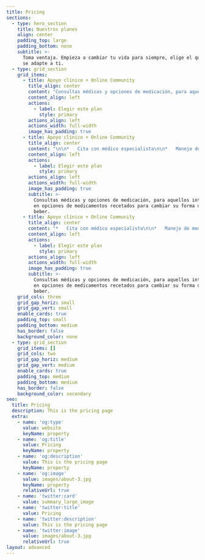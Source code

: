 ```yaml
---
title: Pricing
sections:
  - type: hero_section
    title: Nuestros planes
    align: center
    padding_top: large
    padding_bottom: none
    subtitle: >-
      Toma ventaja. Empieza a cambiar tu vida para siempre, elige el que mejor
      se adapte a ti.
  - type: grid_section
    grid_items:
      - title: Apoyo clínico + Online Community
        title_align: center
        content: "Consultas médicas y opciones de medicación, para aquellos interesados ​​en opciones de medicamentos recetados para cambiar su forma de beber.\n\n*   Cita con médico especialista\n\n*   Manejo de medicamentos\n\n*   Acceso a Wake University\n\n*   Introducción a mindfulness\n\n    Pago mensual: $2,000 mxn\_\n"
        content_align: left
        actions:
          - label: Elegir este plan
            style: primary
        actions_align: left
        actions_width: full-width
        image_has_padding: true
      - title: Apoyo clínico + Online Community
        title_align: center
        content: "\n\n*   Cita con médico especialista\n\n*   Manejo de medicamentos\n\n*   Acceso a Wake University\n\n*   Introducción a mindfulness\n\nPago mensual: $2,000 mxn\_\n"
        content_align: left
        actions:
          - label: Elegir este plan
            style: primary
        actions_align: left
        actions_width: full-width
        image_has_padding: true
        subtitle: >-
          Consultas médicas y opciones de medicación, para aquellos interesados
          ​​en opciones de medicamentos recetados para cambiar su forma de
          beber.
      - title: Apoyo clínico + Online Community
        title_align: center
        content: "*   Cita con médico especialista\n\n*   Manejo de medicamentos\n\n*   Acceso a Wake University\n\n*   Introducción a mindfulness\n\nPago mensual: $2,000 mxn\_\n"
        content_align: left
        actions:
          - label: Elegir este plan
            style: primary
        actions_align: left
        actions_width: full-width
        image_has_padding: true
        subtitle: >-
          Consultas médicas y opciones de medicación, para aquellos interesados
          ​​en opciones de medicamentos recetados para cambiar su forma de
          beber.
    grid_cols: three
    grid_gap_horiz: small
    grid_gap_vert: small
    enable_cards: true
    padding_top: small
    padding_bottom: medium
    has_border: false
    background_color: none
  - type: grid_section
    grid_items: []
    grid_cols: two
    grid_gap_horiz: medium
    grid_gap_vert: medium
    enable_cards: true
    padding_top: medium
    padding_bottom: medium
    has_border: false
    background_color: secondary
seo:
  title: Pricing
  description: This is the pricing page
  extra:
    - name: 'og:type'
      value: website
      keyName: property
    - name: 'og:title'
      value: Pricing
      keyName: property
    - name: 'og:description'
      value: This is the pricing page
      keyName: property
    - name: 'og:image'
      value: images/about-3.jpg
      keyName: property
      relativeUrl: true
    - name: 'twitter:card'
      value: summary_large_image
    - name: 'twitter:title'
      value: Pricing
    - name: 'twitter:description'
      value: This is the pricing page
    - name: 'twitter:image'
      value: images/about-3.jpg
      relativeUrl: true
layout: advanced
---
```

